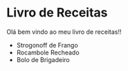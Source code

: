 # Livro de Receitas 

Olá bem vindo ao meu livro de receitas!!

- Strogonoff de Frango
- Rocambole Recheado
- Bolo de Brigadeiro

